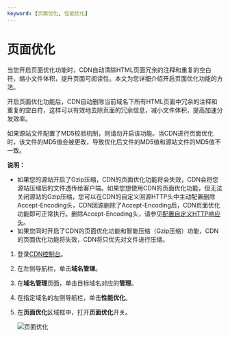 ```yaml
---
keyword: [页面优化, 性能优化]
---
```


# 页面优化

当您开启页面优化功能时，CDN自动清除HTML页面冗余的注释和重复的空白符，缩小文件体积，提升页面可阅读性。本文为您详细介绍开启页面优化功能的方法。

开启页面优化功能后，CDN自动删除当前域名下所有HTML页面中冗余的注释和重复的空白符，这样可以有效地去除页面的冗余信息，减小文件体积，提高加速分发效率。

如果源站文件配置了MD5校验机制，则请勿开启该功能。当CDN进行页面优化时，该文件的MD5值会被更改，导致优化后文件的MD5值和源站文件的MD5值不一致。

**说明：**

-   如果您的源站开启了Gzip压缩，CDN的页面优化功能将会失效，CDN会将您源站压缩后的文件透传给客户端。如果您想使用CDN的页面优化功能，但无法关闭源站的Gzip压缩，您可以在CDN的自定义回源HTTP头中主动配置删除Accept-Encoding头，CDN回源删除了Accept-Encoding后，CDN页面优化功能即可正常执行。删除Accept-Encoding头，请参见[配置自定义HTTP响应头](/intl.zh-CN/域名管理/缓存配置/配置自定义HTTP响应头.md)。
-   如果您同时开启了CDN的页面优化功能和智能压缩（Gzip压缩）功能，CDN的页面优化功能将失效，CDN将只优先对文件进行压缩。

1.  登录[CDN控制台](https://cdn.console.aliyun.com)。

2.  在左侧导航栏，单击**域名管理**。

3.  在**域名管理**页面，单击目标域名对应的**管理**。

4.  在指定域名的左侧导航栏，单击**性能优化**。

5.  在**页面优化**区域框中，打开**页面优化**开关。

    ![页面优化](https://static-aliyun-doc.oss-accelerate.aliyuncs.com/assets/img/zh-CN/2898068951/p7303.png)


